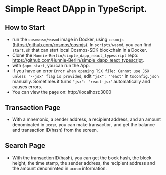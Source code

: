 # Simple React DApp in TypeScript.

## How to Start
- run the `cosmwasm/wasmd` image in Docker, using `cosmojs` (https://github.com/cosmos/cosmjs). In `scripts/wasmd`, you can find `start.sh` that can start local Cosmos-SDK blockchain in a Docker.
- Clone the `Hunnie-Berlin/simple_dapp_react_typescript` repo: https://github.com/Hunnie-Berlin/simple_dapp_react_typescript.
- with `$npm start`, you can run the App.
- If you have an error `Error when opening TSX file: Cannot use JSX unless '--jsx' flag is provided`, edit `"jsx": "react"` in `tsconfig.json` manually. Sometimes it turns `"jsx": "react-jsx"` automatically and causes errors.
- You can view the page on:  http://localhost:3000

## Transaction Page
- With a mnemonic, a sender address, a recipient address, and an amount denominated in `ucosm`, you can make transaction, and get the balance and transaction ID(hash) from the screen.

## Search Page
- With the transaction ID(hash), you can get the block hash, the block height, the time stamp, the sender address, the recipient address and  the amount denominated in `ucosm` information.


